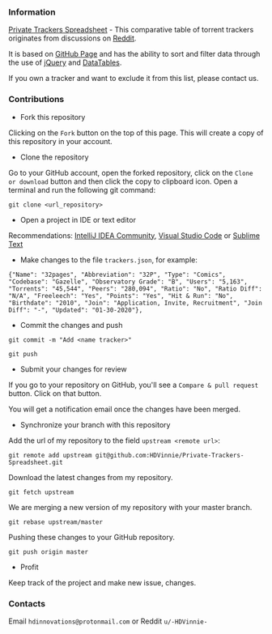 ### Information

[Private Trackers Spreadsheet](https://hdvinnie.github.io/Private-Trackers-Spreadsheet/) - This comparative table of torrent trackers originates from discussions on [Reddit](https://www.reddit.com/r/trackers/comments/ehd7oy/new_private_trackers_spreadsheet/). 

It is based on [GitHub Page](https://pages.github.com) and has the ability to sort and filter data through the use of [jQuery](https://jquery.com) and [DataTables](https://datatables.net).

If you own a tracker and want to exclude it from this list, please contact us.

### Contributions

* Fork this repository

Clicking on the `Fork` button on the top of this page. This will create a copy of this repository in your account.

* Clone the repository

Go to your GitHub account, open the forked repository, click on the `Clone or download` button and then click the copy to clipboard icon. Open a terminal and run the following git command:

`git clone <url_repository>`

* Open a project in IDE or text editor

Recommendations: [IntelliJ IDEA Community](https://www.jetbrains.com/idea/), [Visual Studio Code](https://code.visualstudio.com) or [Sublime Text](https://www.sublimetext.com)

* Make changes to the file `trackers.json`, for example:

`
{"Name": "32pages", "Abbreviation": "32P", "Type": "Comics", "Codebase": "Gazelle", "Observatory Grade": "B", "Users": "5,163", "Torrents": "45,544", "Peers": "280,094", "Ratio": "No", "Ratio Diff": "N/A", "Freeleech": "Yes", "Points": "Yes", "Hit & Run": "No", "Birthdate": "2010", "Join": "Application, Invite, Recruitment", "Join Diff": "-", "Updated": "01-30-2020"},
`
* Commit the changes and push

`git commit -m "Add <name tracker>"`

`git push`

* Submit your changes for review

If you go to your repository on GitHub, you'll see a `Compare & pull request` button. Click on that button.

You will get a notification email once the changes have been merged.

* Synchronize your branch with this repository

Add the url of my repository to the field `upstream <remote url>`:

`git remote add upstream git@github.com:HDVinnie/Private-Trackers-Spreadsheet.git`

Download the latest changes from my repository.

`git fetch upstream`

We are merging a new version of my repository with your master branch.

`git rebase upstream/master`

Pushing these changes to your GitHub repository.

`git push origin master`

* Profit

Keep track of the project and make new issue, changes.

### Contacts

Email `hdinnovations@protonmail.com` or Reddit `u/-HDVinnie-`
